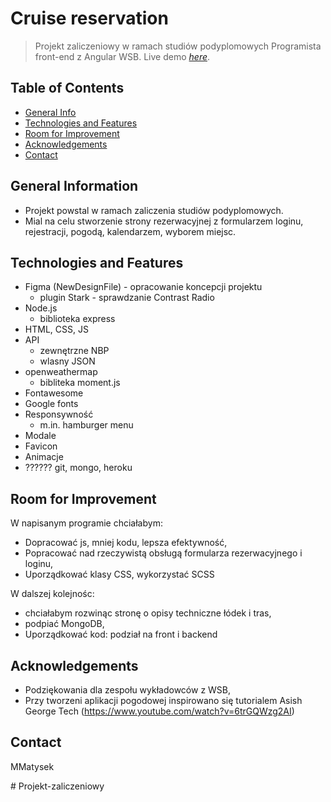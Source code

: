 # Cruise reservation
> Projekt zaliczeniowy w ramach studiów podyplomowych Programista front-end z Angular WSB.
> Live demo [_here_](https://www.example.com). <!-- If you have the project hosted somewhere, include the link here. -->

## Table of Contents
* [General Info](#general-information)
* [Technologies and Features](#echnologies-and-features)
* [Room for Improvement](#room-for-improvement)
* [Acknowledgements](#acknowledgements)
* [Contact](#contact)

## General Information
- Projekt powstal w ramach zaliczenia studiów podyplomowych.
- Mial na celu stworzenie strony rezerwacyjnej z formularzem loginu, rejestracji, pogodą, kalendarzem, wyborem miejsc.

## Technologies and Features
- Figma (NewDesignFile) - opracowanie koncepcji projektu
    - plugin Stark - sprawdzanie Contrast Radio
- Node.js
    - biblioteka express
- HTML, CSS, JS
- API
    - zewnętrzne NBP
    - wlasny JSON
- openweathermap
    - bibliteka moment.js
- Fontawesome
- Google fonts
- Responsywność
    - m.in. hamburger menu
- Modale
- Favicon
- Animacje
- ?????? git, mongo, heroku 

## Room for Improvement
W napisanym programie chciałabym:
- Dopracować js, mniej kodu, lepsza efektywność,
- Popracować nad rzeczywistą obsługą formularza rezerwacyjnego i loginu,
- Uporządkować klasy CSS, wykorzystać SCSS

W dalszej kolejnośc:
- chciałabym rozwinąc stronę o opisy techniczne łódek i tras,
- podpiać MongoDB,
- Uporządkować kod: podział na front i backend

## Acknowledgements
- Podziękowania dla zespołu wykładowców z WSB,
- Przy tworzeni aplikacji pogodowej inspirowano się tutorialem Asish George Tech (https://www.youtube.com/watch?v=6trGQWzg2AI)

## Contact
MMatysek 

#   P r o j e k t - z a l i c z e n i o w y  
 